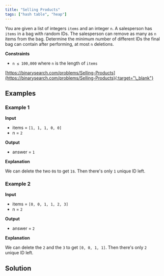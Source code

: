 ```yaml
---
title: "Selling Products"
tags: ["hash table", "heap"]
---
```


You are given a list of integers `items` and an integer `n`. A salesperson has `items` in a bag with random IDs. The salesperson can remove as many as `n` items from the bag. Determine the minimum number of different IDs the final bag can contain after performing, at most `n` deletions.

**Constraints**

- `n ≤ 100,000` where `n` is the length of `items`

[https://binarysearch.com/problems/Selling-Products](https://binarysearch.com/problems/Selling-Products){:target="\_blank"}

## Examples

### Example 1

**Input**

- items = `[1, 1, 1, 0, 0]`
- n = `2`

**Output**

- answer = `1`

**Explanation**

We can delete the two `0`s to get `1`s. Then there's only `1` unique ID left.

### Example 2

**Input**

- items = `[0, 0, 1, 1, 2, 3]`
- n = `2`

**Output**

- answer = `2`

**Explanation**

We can delete the `2` and the `3` to get `[0, 0, 1, 1]`. Then there's only `2` unique ID left.

## Solution

<script src="https://gist.github.com/yaeba/16da7be5123724fcf6eccc25581cef5a.js?file=Selling-Products.py"></script>
